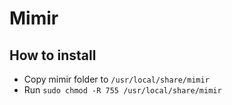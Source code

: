 # Mimir

## How to install

- Copy mimir folder to `/usr/local/share/mimir`
- Run `sudo chmod -R 755 /usr/local/share/mimir`